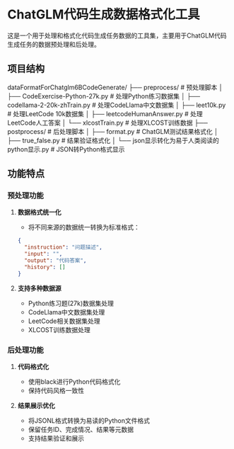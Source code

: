 # ChatGLM代码生成数据格式化工具

这是一个用于处理和格式化代码生成任务数据的工具集，主要用于ChatGLM代码生成任务的数据预处理和后处理。

## 项目结构

dataFormatForChatglm6BCodeGenerate/
├── preprocess/ # 预处理脚本
│ ├── CodeExercise-Python-27k.py # 处理Python练习数据集
│ ├── codellama-2-20k-zhTrain.py # 处理CodeLlama中文数据集
│ ├── leet10k.py # 处理LeetCode 10k数据集
│ ├── leetcodeHumanAnswer.py # 处理LeetCode人工答案
│ └── xlcostTrain.py # 处理XLCOST训练数据
├── postprocess/ # 后处理脚本
│ ├── format.py # ChatGLM测试结果格式化
│ ├── true_false.py # 结果验证格式化
│ └── json显示转化为易于人类阅读的python显示.py # JSON转Python格式显示

## 功能特点

### 预处理功能
1. **数据格式统一化**
   - 将不同来源的数据统一转换为标准格式：
   ```json
   {
     "instruction": "问题描述",
     "input": "",
     "output": "代码答案",
     "history": []
   }
   ```

2. **支持多种数据源**
   - Python练习题(27k)数据集处理
   - CodeLlama中文数据集处理
   - LeetCode相关数据集处理
   - XLCOST训练数据处理

### 后处理功能
1. **代码格式化**
   - 使用black进行Python代码格式化
   - 保持代码风格一致性

2. **结果展示优化**
   - 将JSONL格式转换为易读的Python文件格式
   - 保留任务ID、完成情况、结果等元数据
   - 支持结果验证和展示

